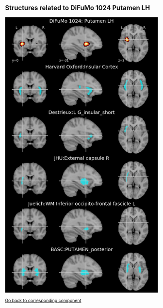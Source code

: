 


## Structures related to DiFuMo 1024 Putamen LH

![606](606.jpg "Structures related to DiFuMo 1024 Putamen LH")

[Go back to corresponding component](https://parietal-inria.github.io/DiFuMo/1024/html/606.html)